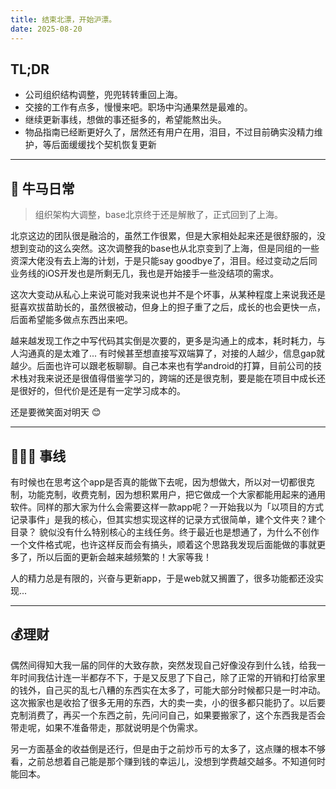 ```yaml
---
title: 结束北漂，开始沪漂。
date: 2025-08-20
---
```


## TL;DR

- 公司组织结构调整，兜兜转转重回上海。
- 交接的工作有点多，慢慢来吧。职场中沟通果然是最难的。
- 继续更新事线，想做的事还挺多的，希望能熬出头。
- 物品指南已经断更好久了，居然还有用户在用，泪目，不过目前确实没精力维护，等后面缓缓找个契机恢复更新

---

## 🧱 牛马日常

> 组织架构大调整，base北京终于还是解散了，正式回到了上海。

北京这边的团队很是融洽的，虽然工作很累，但是大家相处起来还是很舒服的，没想到变动的这么突然。这次调整我的base也从北京变到了上海，但是同组的一些资深大佬没有去上海的计划，于是只能say goodbye了，泪目。经过变动之后同业务线的iOS开发也是所剩无几，我也是开始接手一些没结项的需求。

这次大变动从私心上来说可能对我来说也并不是个坏事，从某种程度上来说我还是挺喜欢拔苗助长的，虽然很被动，但身上的担子重了之后，成长的也会更快一点，后面希望能多做点东西出来吧。

越来越发现工作之中写代码其实倒是次要的，更多是沟通上的成本，耗时耗力，与人沟通真的是太难了... 有时候甚至想直接写双端算了，对接的人越少，信息gap就越少。后面也许可以跟老板聊聊。自己本来也有学android的打算，目前公司的技术栈对我来说还是很值得借鉴学习的，跨端的还是很克制，要是能在项目中成长还是很好的，但代价是还是有一定学习成本的。

还是要微笑面对明天 😊

---

## 🧑🏻‍💻 事线

有时候也在思考这个app是否真的能做下去呢，因为想做大，所以对一切都很克制，功能克制，收费克制，因为想积累用户，把它做成一个大家都能用起来的通用软件。同样的那大家为什么会需要这样一款app呢？一开始我以为「以项目的方式记录事件」是我的核心，但其实想实现这样的记录方式很简单，建个文件夹？建个目录？ 貌似没有什么特别核心的主线任务。终于最近也是想通了，为什么不创作一个文件格式呢，也许这样反而会有搞头，顺着这个思路我发现后面能做的事就更多了，所以后面的更新会越来越频繁的！大家等我！

人的精力总是有限的，兴奋与更新app，于是web就又搁置了，很多功能都还没实现...

---

## 💰理财

偶然间得知大我一届的同伴的大致存款，突然发现自己好像没存到什么钱，给我一年时间我估计连一半都存不下，于是又反思了下自己，除了正常的开销和打给家里的钱外，自己买的乱七八糟的东西实在太多了，可能大部分时候都只是一时冲动。这次搬家也是收拾了很多无用的东西，大的卖一卖，小的很多都只能扔了。以后要克制消费了，再买一个东西之前，先问问自己，如果要搬家了，这个东西我是否会带走呢，如果不准备带走，那就说明是个伪需求。

另一方面基金的收益倒是还行，但是由于之前炒币亏的太多了，这点赚的根本不够看，之前总想着自己能是那个赚到钱的幸运儿，没想到学费越交越多。不知道何时能回本。